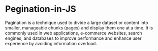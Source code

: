 # Pegination-in-JS
Pagination is a technique used to divide a large dataset or content into smaller, manageable chunks (pages) and display them one at a time. It is commonly used in web applications, e-commerce websites, search engines, and databases to improve performance and enhance user experience by avoiding information overload.
